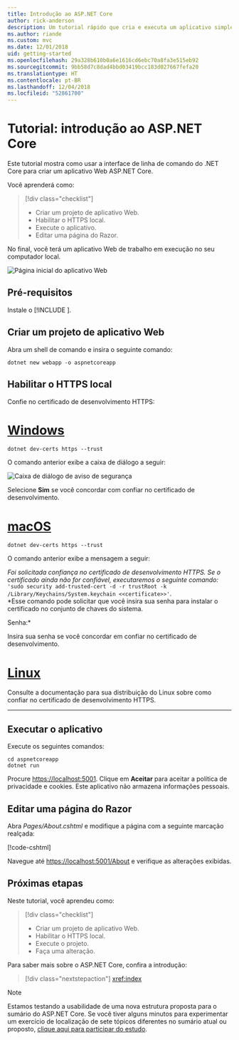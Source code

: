 ```yaml
---
title: Introdução ao ASP.NET Core
author: rick-anderson
description: Um tutorial rápido que cria e executa um aplicativo simples Olá, Mundo usando o ASP.NET Core.
ms.author: riande
ms.custom: mvc
ms.date: 12/01/2018
uid: getting-started
ms.openlocfilehash: 29a328b610b0a6e1616cd6ebc70a8fa3e515eb92
ms.sourcegitcommit: 9bb58d7c8dad4bbd03419bcc183d027667fefa20
ms.translationtype: HT
ms.contentlocale: pt-BR
ms.lasthandoff: 12/04/2018
ms.locfileid: "52861700"
---
```

# <a name="tutorial-get-started-with-aspnet-core"></a>Tutorial: introdução ao ASP.NET Core

Este tutorial mostra como usar a interface de linha de comando do .NET Core para criar um aplicativo Web ASP.NET Core.

Você aprenderá como:

> [!div class="checklist"]
> * Criar um projeto de aplicativo Web.
> * Habilitar o HTTPS local.
> * Execute o aplicativo.
> * Editar uma página do Razor.

No final, você terá um aplicativo Web de trabalho em execução no seu computador local.

![Página inicial do aplicativo Web](_static/home-page.png)

## <a name="prerequisites"></a>Pré-requisitos

Instale o [!INCLUDE [](~/includes/2.1-SDK.md)].

## <a name="create-a-web-app-project"></a>Criar um projeto de aplicativo Web

Abra um shell de comando e insira o seguinte comando:

```console
dotnet new webapp -o aspnetcoreapp
```

## <a name="enable-local-https"></a>Habilitar o HTTPS local

Confie no certificado de desenvolvimento HTTPS:

# <a name="windowstabwindows"></a>[Windows](#tab/windows)

```console
dotnet dev-certs https --trust
```

O comando anterior exibe a caixa de diálogo a seguir:

![Caixa de diálogo de aviso de segurança](_static/cert.png)

Selecione **Sim** se você concordar com confiar no certificado de desenvolvimento.

# <a name="macostabmacos"></a>[macOS](#tab/macos)

```console
dotnet dev-certs https --trust
```

O comando anterior exibe a mensagem a seguir:

*Foi solicitada confiança no certificado de desenvolvimento HTTPS. Se o certificado ainda não for confiável, executaremos o seguinte comando:* `'sudo security add-trusted-cert -d -r trustRoot -k /Library/Keychains/System.keychain <<certificate>>'`.  
*Esse comando pode solicitar que você insira sua senha para instalar o certificado no conjunto de chaves do sistema.

Senha:*

Insira sua senha se você concordar em confiar no certificado de desenvolvimento.

# <a name="linuxtablinux"></a>[Linux](#tab/linux)

Consulte a documentação para sua distribuição do Linux sobre como confiar no certificado de desenvolvimento HTTPS.

---

## <a name="run-the-app"></a>Executar o aplicativo

Execute os seguintes comandos:

```console
cd aspnetcoreapp
dotnet run
```

Procure [https://localhost:5001](https://localhost:5001). Clique em **Aceitar** para aceitar a política de privacidade e cookies. Este aplicativo não armazena informações pessoais.

## <a name="edit-a-razor-page"></a>Editar uma página do Razor

Abra *Pages/About.cshtml* e modifique a página com a seguinte marcação realçada:

[!code-cshtml[](sample/getting-started/about.cshtml?highlight=9)]

Navegue até [https://localhost:5001/About](https://localhost:5001/About) e verifique as alterações exibidas.

## <a name="next-steps"></a>Próximas etapas

Neste tutorial, você aprendeu como:

> [!div class="checklist"]
> * Criar um projeto de aplicativo Web.
> * Habilitar o HTTPS local.
> * Execute o projeto.
> * Faça uma alteração.

Para saber mais sobre o ASP.NET Core, confira a introdução:

> [!div class="nextstepaction"]
> <xref:index>

> [!NOTE]
> Estamos testando a usabilidade de uma nova estrutura proposta para o sumário do ASP.NET Core. Se você tiver alguns minutos para experimentar um exercício de localização de sete tópicos diferentes no sumário atual ou proposto, [clique aqui para participar do estudo](https://dpk4xbh5.optimalworkshop.com/treejack/aa11wn82).

